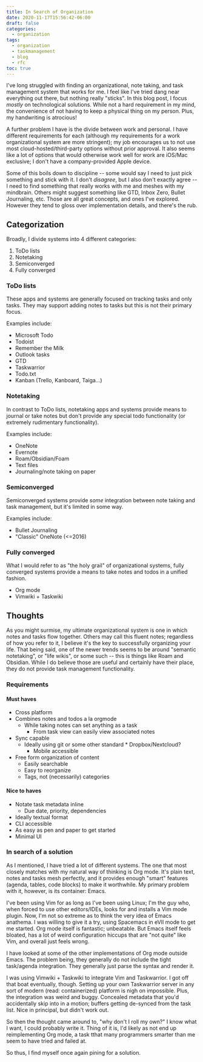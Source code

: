 ```yaml
---
title: In Search of Organization
date: 2020-11-17T15:56:42-06:00
draft: false
categories:
  - organization
tags:
  - organization
  - taskmanagement
  - blog
  - rfc
toc: true
---
```


I've long struggled with finding an organizational, note taking, and task management system that works for me. I feel like I've tried dang near everything out there, but nothing really "sticks". In this blog post, I focus _mostly_ on technological solutions. While not a hard requirement in my mind, the convenience of not having to keep a physical thing on my person. Plus, my handwriting is atrocious!

A further problem I have is the divide between work and personal. I have different requirements for each (although my requirements for a work organizational system are more stringent); my job encourages us to not use most cloud-hosted/third-party options without prior approval. It also seems like a lot of options that would otherwise work well for work are iOS/Mac exclusive; I don't have a company-provided Apple device.

Some of this boils down to discipline -- some would say I need to just pick something and stick with it. I don't _disagree_, but I also don't exactly agree -- I need to find something that really works with me and meshes with my mindbrain. Others might suggest something like GTD, Inbox Zero, Bullet Journaling, etc. Those are all great concepts, and ones I've explored. However they tend to gloss over implementation details, and there's the rub.

## Categorization

Broadly, I divide systems into 4 different categories:

1. ToDo lists
2. Notetaking
3. Semiconverged
4. Fully converged

### ToDo lists

These apps and systems are generally focused on tracking tasks and only tasks. They may support adding notes to tasks but this is not their primary focus.

Examples include:

* Microsoft Todo
* Todoist
* Remember the Milk
* Outlook tasks
* GTD
* Taskwarrior
* Todo.txt
* Kanban (Trello, Kanboard, Taiga...)

### Notetaking

In contrast to ToDo lists, notetaking apps and systems provide means to journal or take notes but don't provide any special todo functionality (or extremely rudimentary functionality).

Examples include:

* OneNote
* Evernote
* Roam/Obsidian/Foam
* Text files
* Journaling/note taking on paper

### Semiconverged

Semiconverged systems provide _some_ integration between note taking and task management, but it's limited in some way.

Examples include:

* Bullet Journaling
* "Classic" OneNote (<=2016)

### Fully converged

What I would refer to as "the holy grail" of organizational systems, fully converged systems provide a means to take notes and todos in a unified fashion.

* Org mode
* Vimwiki + Taskwiki

## Thoughts

As you might surmise, my ultimate organizational system is one in which notes and tasks flow together. Others may call this fluent notes; regardless of how you refer to it, I believe it's the key to successfully organizing your life. That being said, one of the newer trends seems to be around "semantic notetaking", or "life wikis", or some such -- this is things like Roam and Obsidian. While I do believe those are useful and certainly have their place, they do not provide task management functionality.

### Requirements

#### Must haves

* Cross platform
* Combines notes and todos a la orgmode
  * While taking notes can set anything as a task
	* From task view can easily view associated notes
* Sync capable
  * Ideally using git or some other standard
		* Dropbox/Nextcloud?
	* Mobile accessible
* Free form organization of content
	* Easily searchable
	* Easy to reorganize
	* Tags, not (necessarily) categories

#### Nice to haves

* Notate task metadata inline
	* Due date, priority, dependencies
* Ideally textual format
* CLI accessible
* As easy as pen and paper to get started
* Minimal UI

### In search of a solution

As I mentioned, I have tried a lot of different systems. The one that most closely matches with my natural way of thinking is Org mode. It's plain text, notes and tasks mesh perfectly, and it provides enough "smart" features (agenda, tables, code blocks) to make it worthwhile. My primary problem with it, however, is its container: Emacs.

I've been using Vim for as long as I've been using Linux; I'm the guy who, when forced to use other editors/IDEs, looks for and installs a Vim mode plugin. Now, I'm not so extreme as to think the very idea of Emacs anathema. I was willing to give it a try, using Spacemacs in eVIl mode to get me started. Org mode itself is fantastic; unbeatable. But Emacs itself feels bloated, has a lot of weird configuration hiccups that are "not quite" like Vim, and overall just feels wrong.

I have looked at some of the other implementations of Org mode outside Emacs. The problem being, they generally do not include the tight task/agenda integration. They generally just parse the syntax and render it.

I was using Vimwiki + Taskwiki to integrate Vim and Taskwarrior. I got off that boat eventually, though. Setting up your own Taskwarrior server in any sort of modern (read: containerized) platform is nigh on impossible. Plus, the integration was weird and buggy. Concealed metadata that you'd accidentally skip into in a motion; buffers getting de-synced from the task list. Nice in principal, but didn't work out.

So then the thought came around to, "why don't I roll my own?" I know what I want, I could probably write it. Thing of it is, I'd likely as not end up reimplementing Org mode, a task tthat many programmers smarter than me seem to have tried and failed at.

So thus, I find myself once again pining for a solution.
